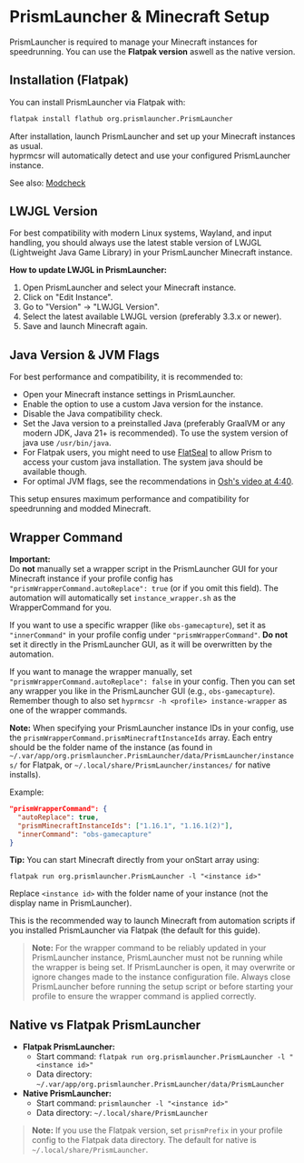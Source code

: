 # PrismLauncher & Minecraft Setup

PrismLauncher is required to manage your Minecraft instances for speedrunning.
You can use the **Flatpak version** aswell as the native version.

## Installation (Flatpak)

You can install PrismLauncher via Flatpak with:

```bash
flatpak install flathub org.prismlauncher.PrismLauncher
```

After installation, launch PrismLauncher and set up your Minecraft instances as usual.  
hyprmcsr will automatically detect and use your configured PrismLauncher instance.

See also: [Modcheck](https://github.com/Relacibo/hyprmcsr/blob/main/docs/jar-download.md#modcheck)

## LWJGL Version

For best compatibility with modern Linux systems, Wayland, and input handling, you should always use the latest stable version of LWJGL (Lightweight Java Game Library) in your PrismLauncher Minecraft instance.

**How to update LWJGL in PrismLauncher:**
1. Open PrismLauncher and select your Minecraft instance.
2. Click on "Edit Instance".
3. Go to "Version" → "LWJGL Version".
4. Select the latest available LWJGL version (preferably 3.3.x or newer).
5. Save and launch Minecraft again.

## Java Version & JVM Flags

For best performance and compatibility, it is recommended to:

- Open your Minecraft instance settings in PrismLauncher.
- Enable the option to use a custom Java version for the instance.
- Disable the Java compatibility check.
- Set the Java version to a preinstalled Java (preferably GraalVM or any modern JDK, Java 21+ is recommended). To use the system version of java use `/usr/bin/java`.
- For Flatpak users, you might need to use [FlatSeal](https://flathub.org/apps/com.github.tchx84.Flatseal) to allow Prism to access your custom java installation. The system java should be available though. 
- For optimal JVM flags, see the recommendations in [Osh's video at 4:40](https://youtu.be/OEpZlv6cQsI?si=Pv2prKsP1xYSzXIc&t=280).

This setup ensures maximum performance and compatibility for speedrunning and modded Minecraft.

## Wrapper Command

**Important:**  
Do **not** manually set a wrapper script in the PrismLauncher GUI for your Minecraft instance if your profile config has `"prismWrapperCommand.autoReplace": true` (or if you omit this field).
The automation will automatically set `instance_wrapper.sh` as the WrapperCommand for you.

If you want to use a specific wrapper (like `obs-gamecapture`), set it as `"innerCommand"` in your profile config under `"prismWrapperCommand"`.
**Do not** set it directly in the PrismLauncher GUI, as it will be overwritten by the automation.

If you want to manage the wrapper manually, set `"prismWrapperCommand.autoReplace": false` in your config.
Then you can set any wrapper you like in the PrismLauncher GUI (e.g., `obs-gamecapture`). Remember though to also set `hyprmcsr -h <profile> instance-wrapper` as one of the wrapper commands.

**Note:**
When specifying your PrismLauncher instance IDs in your config, use the `prismWrapperCommand.prismMinecraftInstanceIds` array. Each entry should be the folder name of the instance (as found in `~/.var/app/org.prismlauncher.PrismLauncher/data/PrismLauncher/instances/` for Flatpak, or `~/.local/share/PrismLauncher/instances/` for native installs).

Example:

```json
"prismWrapperCommand": {
  "autoReplace": true,
  "prismMinecraftInstanceIds": ["1.16.1", "1.16.1(2)"],
  "innerCommand": "obs-gamecapture"
}
```

**Tip:**
You can start Minecraft directly from your onStart array using:

    flatpak run org.prismlauncher.PrismLauncher -l "<instance id>"

Replace `<instance id>` with the folder name of your instance (not the display name in PrismLauncher).

This is the recommended way to launch Minecraft from automation scripts if you installed PrismLauncher via Flatpak (the default for this guide).

> **Note:** For the wrapper command to be reliably updated in your PrismLauncher instance, PrismLauncher must not be running while the wrapper is being set. If PrismLauncher is open, it may overwrite or ignore changes made to the instance configuration file. Always close PrismLauncher before running the setup script or before starting your profile to ensure the wrapper command is applied correctly.

## Native vs Flatpak PrismLauncher

- **Flatpak PrismLauncher:**
  - Start command: `flatpak run org.prismlauncher.PrismLauncher -l "<instance id>"`
  - Data directory: `~/.var/app/org.prismlauncher.PrismLauncher/data/PrismLauncher`
- **Native PrismLauncher:**
  - Start command: `prismlauncher -l "<instance id>"`
  - Data directory: `~/.local/share/PrismLauncher`

> **Note:**
> If you use the Flatpak version, set `prismPrefix` in your profile config to the Flatpak data directory. The default for native is `~/.local/share/PrismLauncher`.
